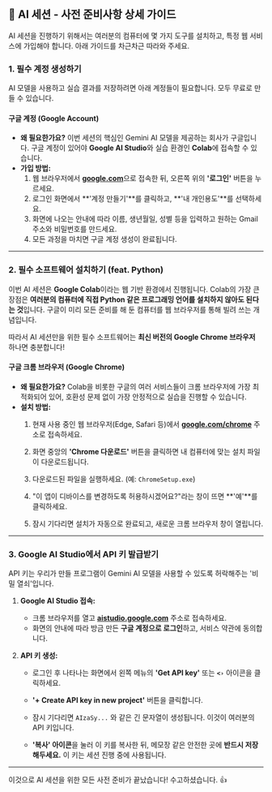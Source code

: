 ## 🤖 AI 세션 - 사전 준비사항 상세 가이드

AI 세션을 진행하기 위해서는 여러분의 컴퓨터에 몇 가지 도구를 설치하고, 특정 웹 서비스에 가입해야 합니다. 아래 가이드를 차근차근 따라와 주세요.

### 1. 필수 계정 생성하기

AI 모델을 사용하고 실습 결과를 저장하려면 아래 계정들이 필요합니다. 모두 무료로 만들 수 있습니다.

#### **구글 계정 (Google Account)**
* **왜 필요한가요?** 이번 세션의 핵심인 Gemini AI 모델을 제공하는 회사가 구글입니다. 구글 계정이 있어야 **Google AI Studio**와 실습 환경인 **Colab**에 접속할 수 있습니다.
* **가입 방법:**
    1.  웹 브라우저에서 [**google.com**](https://www.google.com)으로 접속한 뒤, 오른쪽 위의 **'로그인'** 버튼을 누르세요.
    2.  로그인 화면에서 **'계정 만들기'**를 클릭하고, **'내 개인용도'**를 선택하세요.
    3.  화면에 나오는 안내에 따라 이름, 생년월일, 성별 등을 입력하고 원하는 Gmail 주소와 비밀번호를 만드세요.
    4.  모든 과정을 마치면 구글 계정 생성이 완료됩니다.

---

### 2. 필수 소프트웨어 설치하기 (feat. Python)

이번 AI 세션은 **Google Colab**이라는 웹 기반 환경에서 진행됩니다. Colab의 가장 큰 장점은 **여러분의 컴퓨터에 직접 Python 같은 프로그래밍 언어를 설치하지 않아도 된다는 것**입니다. 구글이 미리 모든 준비를 해 둔 컴퓨터를 웹 브라우저를 통해 빌려 쓰는 개념입니다.

따라서 AI 세션만을 위한 필수 소프트웨어는 **최신 버전의 Google Chrome 브라우저** 하나면 충분합니다!

#### **구글 크롬 브라우저 (Google Chrome)**
* **왜 필요한가요?** Colab을 비롯한 구글의 여러 서비스들이 크롬 브라우저에 가장 최적화되어 있어, 호환성 문제 없이 가장 안정적으로 실습을 진행할 수 있습니다.
* **설치 방법:**
    1.  현재 사용 중인 웹 브라우저(Edge, Safari 등)에서 [**google.com/chrome**](https://www.google.com/chrome/) 주소로 접속하세요.
    2.  화면 중앙의 **'Chrome 다운로드'** 버튼을 클릭하면 내 컴퓨터에 맞는 설치 파일이 다운로드됩니다.
        
    3.  다운로드된 파일을 실행하세요. (예: `ChromeSetup.exe`)
    4.  "이 앱이 디바이스를 변경하도록 허용하시겠어요?"라는 창이 뜨면 **'예'**를 클릭하세요.
    5.  잠시 기다리면 설치가 자동으로 완료되고, 새로운 크롬 브라우저 창이 열립니다.

---

### 3. Google AI Studio에서 API 키 발급받기

API 키는 우리가 만들 프로그램이 Gemini AI 모델을 사용할 수 있도록 허락해주는 '비밀 열쇠'입니다.

1.  **Google AI Studio 접속:**
    * 크롬 브라우저를 열고 [**aistudio.google.com**](https://aistudio.google.com) 주소로 접속하세요.
    * 화면의 안내에 따라 방금 만든 **구글 계정으로 로그인**하고, 서비스 약관에 동의합니다.

2.  **API 키 생성:**
    * 로그인 후 나타나는 화면에서 왼쪽 메뉴의 **'Get API key'** 또는 **`<›`** 아이콘을 클릭하세요.
    * **'+ Create API key in new project'** 버튼을 클릭합니다.
        
    * 잠시 기다리면 `AIzaSy...` 와 같은 긴 문자열이 생성됩니다. 이것이 여러분의 API 키입니다.
    * **'복사' 아이콘**을 눌러 이 키를 복사한 뒤, 메모장 같은 안전한 곳에 **반드시 저장해두세요.** 이 키는 세션 진행 중에 사용됩니다.

---

이것으로 AI 세션을 위한 모든 사전 준비가 끝났습니다! 수고하셨습니다. 👍
